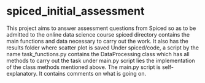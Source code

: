 # spiced_initial_assessment
This project aims to answer assessment questions from Spiced so as to be admitted to the online data science course
spiced directory contains the main functions and data necessary to carry out the work. It also has the results folder where scatter plot is saved
Under spiced/code, a script by the name task_functions.py contains the DataProcessing class which has all methods to carry out the task
under main.py script lies the implementation of the class methods mentioned above. 
The main.py script is self-explanatory. It contains comments on what is going on.

